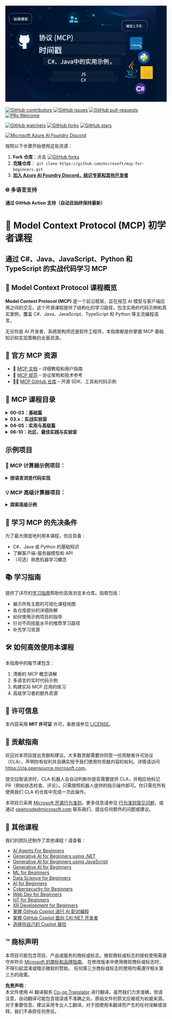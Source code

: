 <!--
CO_OP_TRANSLATOR_METADATA:
{
  "original_hash": "5dc09d7099d2f09f3e472bc8f073622d",
  "translation_date": "2025-06-23T14:18:29+00:00",
  "source_file": "README.md",
  "language_code": "zh"
}
-->
![MCP-for-beginners](../../translated_images/mcp-beginners.2ce2b317996369ff66c5b72e25eff9d4288ab2741fc70c0b4e523d1ae1e249fd.zh.png) 

[![GitHub contributors](https://img.shields.io/github/contributors/microsoft/mcp-for-beginners.svg)](https://GitHub.com/microsoft/mcp-for-beginners/graphs/contributors)
[![GitHub issues](https://img.shields.io/github/issues/microsoft/mcp-for-beginners.svg)](https://GitHub.com/microsoft/mcp-for-beginners/issues)
[![GitHub pull-requests](https://img.shields.io/github/issues-pr/microsoft/mcp-for-beginners.svg)](https://GitHub.com/microsoft/mcp-for-beginners/pulls)
[![PRs Welcome](https://img.shields.io/badge/PRs-welcome-brightgreen.svg?style=flat-square)](http://makeapullrequest.com)

[![GitHub watchers](https://img.shields.io/github/watchers/microsoft/mcp-for-beginners.svg?style=social&label=Watch)](https://GitHub.com/microsoft/mcp-for-beginners/watchers)
[![GitHub forks](https://img.shields.io/github/forks/microsoft/mcp-for-beginners.svg?style=social&label=Fork)](https://GitHub.com/microsoft/mcp-for-beginners/fork)
[![GitHub stars](https://img.shields.io/github/stars/microsoft/mcp-for-beginners?style=social&label=Star)](https://GitHub.com/microsoft/mcp-for-beginners/stargazers)


[![Microsoft Azure AI Foundry Discord](https://dcbadge.vercel.app/api/server/ByRwuEEgH4)](https://discord.com/invite/ByRwuEEgH4)


按照以下步骤开始使用这些资源：
1. **Fork 仓库**：点击 [![GitHub forks](https://img.shields.io/github/forks/microsoft/mcp-for-beginners.svg?style=social&label=Fork)](https://GitHub.com/microsoft/mcp-for-beginners/fork)
2. **克隆仓库**：   `git clone https://github.com/microsoft/mcp-for-beginners.git`
3. [**加入 Azure AI Foundry Discord，结识专家和其他开发者**](https://discord.com/invite/ByRwuEEgH4)


### 🌐 多语言支持

#### 通过 GitHub Action 支持（自动且始终保持最新）

# 🚀 Model Context Protocol (MCP) 初学者课程

## **通过 C#、Java、JavaScript、Python 和 TypeScript 的实战代码学习 MCP**

## 🧠 Model Context Protocol 课程概览

**Model Context Protocol (MCP)** 是一个前沿框架，旨在规范 AI 模型与客户端应用之间的交互。这个开源课程提供了结构化的学习路径，包含实用的代码示例和真实案例，覆盖 C#、Java、JavaScript、TypeScript 和 Python 等主流编程语言。

无论你是 AI 开发者、系统架构师还是软件工程师，本指南都是你掌握 MCP 基础知识和实现策略的全面资源。

## 🔗 官方 MCP 资源

- 📘 [MCP 文档](https://modelcontextprotocol.io/) – 详细教程和用户指南  
- 📜 [MCP 规范](https://spec.modelcontextprotocol.io/) – 协议架构和技术参考  
- 🧑‍💻 [MCP GitHub 仓库](https://github.com/modelcontextprotocol) – 开源 SDK、工具和代码示例  

## 🧭 MCP 课程目录

<details>
  <summary><strong>00-03：基础篇</strong></summary>

- **00. MCP 简介**  
  介绍 Model Context Protocol 及其在 AI 流水线中的重要性。[阅读更多](./00-Introduction/README.md)
- **01. 核心概念解析**  
  深入探讨 MCP 的核心概念。[阅读更多](./01-CoreConcepts/README.md)
- **02. MCP 安全性**  
  安全威胁与最佳实践。[阅读更多](./02-Security/README.md)
- **03. MCP 入门**  
  环境搭建、基础服务器/客户端、集成方法。[阅读更多](./03-GettingStarted/README.md)
</details>

<details>
  <summary><strong>03.x：实战实验室</strong></summary>

- **3.1. 第一个服务器** – [指南](./03-GettingStarted/01-first-server/README.md)
- **3.2. 第一个客户端** – [指南](./03-GettingStarted/02-client/README.md)
- **3.3. 带 LLM 的客户端** – [指南](./03-GettingStarted/03-llm-client/README.md)
- **3.4. 使用 Visual Studio Code 调用服务器** – [指南](./03-GettingStarted/04-vscode/README.md)
- **3.5. 使用 SSE 创建服务器** – [指南](./03-GettingStarted/05-sse-server/README.md)
- **3.6. HTTP 流式传输** – [指南](./03-GettingStarted/06-http-streaming/README.md)
- **3.7. 使用 AI 工具包** – [指南](./03-GettingStarted/07-aitk/README.md)
- **3.8. 测试你的服务器** – [指南](./03-GettingStarted/08-testing/README.md)
- **3.9. 部署你的服务器** – [指南](./03-GettingStarted/09-deployment/README.md)
</details>

<details>
  <summary><strong>04-05：实用与高级篇</strong></summary>

- **04. 实用实现**  
  SDK、调试、测试、可复用的提示模板。[阅读更多](./04-PracticalImplementation/README.md)
- **05. MCP 高级主题**  
  多模态 AI、扩展性、企业应用。[阅读更多](./05-AdvancedTopics/README.md)
- **5.1. MCP 与 Azure 集成** – [指南](./05-AdvancedTopics/mcp-integration/README.md)
- **5.2. 多模态** – [指南](./05-AdvancedTopics/mcp-multi-modality/README.md)
- **5.3. MCP OAuth2 演示** – [指南](./05-AdvancedTopics/mcp-oauth2-demo/README.md)
- **5.4. 根上下文** – [指南](./05-AdvancedTopics/mcp-root-contexts/README.md)
- **5.5. 路由** – [指南](./05-AdvancedTopics/mcp-routing/README.md)
- **5.6. 采样** – [指南](./05-AdvancedTopics/mcp-sampling/README.md)
- **5.7. 扩展性** – [指南](./05-AdvancedTopics/mcp-scaling/README.md)
- **5.8. 安全性** – [指南](./05-AdvancedTopics/mcp-security/README.md)
- **5.9. Web 搜索 MCP** – [指南](./05-AdvancedTopics/web-search-mcp/README.md)
- **5.10. 实时流式传输** – [指南](./05-AdvancedTopics/mcp-realtimestreaming/README.md)
- **5.11. 实时网页搜索** – [指南](./05-AdvancedTopics/mcp-realtimesearch/README.md)
</details>

<details>
  <summary><strong>06-10：社区、最佳实践与实验室</strong></summary>

- **06. 社区贡献** – [指南](./06-CommunityContributions/README.md)
- **07. 早期采用的见解** – [指南](./07-LessonsFromEarlyAdoption/README.md)
- **08. MCP 的最佳实践** – [指南](./08-BestPractices/README.md)
- **09. MCP 案例研究** – [指南](./09-CaseStudy/README.md)
- **10. 精简 AI 工作流：使用 AI Toolkit 构建 MCP 服务器** – [动手实验](./10-StreamliningAIWorkflowsBuildingAnMCPServerWithAIToolkit/README.md)
</details>

## 示例项目

### 🧮 MCP 计算器示例项目：
<details>
  <summary><strong>按语言浏览代码实现</strong></summary>

  - [C# MCP 服务器示例](./03-GettingStarted/samples/csharp/README.md)
  - [Java MCP 计算器](./03-GettingStarted/samples/java/calculator/README.md)
  - [JavaScript MCP 演示](./03-GettingStarted/samples/javascript/README.md)
  - [Python MCP 服务器](../../03-GettingStarted/samples/python/mcp_calculator_server.py)
  - [TypeScript MCP 示例](./03-GettingStarted/samples/typescript/README.md)

</details>

### 💡 MCP 高级计算器项目：
<details>
  <summary><strong>探索高级示例</strong></summary>

  - [高级 C# 示例](./04-PracticalImplementation/samples/csharp/README.md)
  - [Java 容器应用示例](./04-PracticalImplementation/samples/java/containerapp/README.md)
  - [JavaScript 高级示例](./04-PracticalImplementation/samples/javascript/README.md)
  - [Python 复杂实现](../../04-PracticalImplementation/samples/python/mcp_sample.py)
  - [TypeScript 容器示例](./04-PracticalImplementation/samples/typescript/README.md)

</details>


## 🎯 学习 MCP 的先决条件

为了最大限度地利用本课程，你应具备：

- C#、Java 或 Python 的基础知识
- 了解客户端-服务器模型和 API
- （可选）熟悉机器学习概念

## 📚 学习指南

提供了详尽的[学习指南](./study_guide.md)帮助你高效浏览本仓库。指南包括：

- 展示所有主题的可视化课程地图
- 各仓库部分的详细拆解
- 如何使用示例项目的指导
- 针对不同技能水平的推荐学习路径
- 补充学习资源

## 🛠️ 如何高效使用本课程

本指南中的每节课包含：

1. 清晰的 MCP 概念讲解  
2. 多语言的实时代码示例  
3. 构建实际 MCP 应用的练习  
4. 高级学习者的额外资源  

## 📜 许可信息

本内容采用 **MIT 许可证** 许可。条款请参见 [LICENSE](../../LICENSE)。

## 🤝 贡献指南

欢迎对本项目提出贡献和建议。大多数贡献需要你同意一份贡献者许可协议（CLA），声明你有权利并且确实授予我们使用你贡献内容的权利。详情请访问 <https://cla.opensource.microsoft.com>。

提交拉取请求时，CLA 机器人会自动判断你是否需要提供 CLA，并相应地标记 PR（例如状态检查、评论）。只需按照机器人提供的指示操作即可。你只需在所有使用我们 CLA 的仓库中完成一次此操作。

本项目已采用 [Microsoft 开源行为准则](https://opensource.microsoft.com/codeofconduct/)。更多信息请参见 [行为准则常见问题](https://opensource.microsoft.com/codeofconduct/faq/)，或通过 [opencode@microsoft.com](mailto:opencode@microsoft.com) 联系我们，提出任何额外的问题或建议。

## 🎒 其他课程
我们的团队还制作了其他课程！请查看：

- [AI Agents For Beginners](https://github.com/microsoft/ai-agents-for-beginners?WT.mc_id=academic-105485-koreyst)
- [Generative AI for Beginners using .NET](https://github.com/microsoft/Generative-AI-for-beginners-dotnet?WT.mc_id=academic-105485-koreyst)
- [Generative AI for Beginners using JavaScript](https://github.com/microsoft/generative-ai-with-javascript?WT.mc_id=academic-105485-koreyst)
- [Generative AI for Beginners](https://github.com/microsoft/generative-ai-for-beginners?WT.mc_id=academic-105485-koreyst)
- [ML for Beginners](https://aka.ms/ml-beginners?WT.mc_id=academic-105485-koreyst)
- [Data Science for Beginners](https://aka.ms/datascience-beginners?WT.mc_id=academic-105485-koreyst)
- [AI for Beginners](https://aka.ms/ai-beginners?WT.mc_id=academic-105485-koreyst)
- [Cybersecurity for Beginners](https://github.com/microsoft/Security-101??WT.mc_id=academic-96948-sayoung)
- [Web Dev for Beginners](https://aka.ms/webdev-beginners?WT.mc_id=academic-105485-koreyst)
- [IoT for Beginners](https://aka.ms/iot-beginners?WT.mc_id=academic-105485-koreyst)
- [XR Development for Beginners](https://github.com/microsoft/xr-development-for-beginners?WT.mc_id=academic-105485-koreyst)
- [掌握 GitHub Copilot 进行 AI 配对编程](https://aka.ms/GitHubCopilotAI?WT.mc_id=academic-105485-koreyst)
- [掌握 GitHub Copilot 面向 C#/.NET 开发者](https://github.com/microsoft/mastering-github-copilot-for-dotnet-csharp-developers?WT.mc_id=academic-105485-koreyst)
- [选择你自己的 Copilot 冒险](https://github.com/microsoft/CopilotAdventures?WT.mc_id=academic-105485-koreyst)


## ™️ 商标声明

本项目可能包含项目、产品或服务的商标或标志。微软商标或标志的授权使用需遵守并符合
[Microsoft 的商标和品牌指南](https://www.microsoft.com/legal/intellectualproperty/trademarks/usage/general)。
在修改版本中使用微软商标或标志时，不得引起混淆或暗示微软的赞助。
任何第三方商标或标志的使用均需遵守相关第三方的政策。

**免责声明**：  
本文件使用 AI 翻译服务 [Co-op Translator](https://github.com/Azure/co-op-translator) 进行翻译。虽然我们力求准确，但请注意，自动翻译可能包含错误或不准确之处。原始文件的原文应被视为权威来源。对于重要信息，建议采用专业人工翻译。对于因使用本翻译而产生的任何误解或误释，我们不承担任何责任。